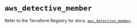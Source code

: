 # `aws_detective_member`

Refer to the Terraform Registry for docs: [`aws_detective_member`](https://registry.terraform.io/providers/hashicorp/aws/3.76.1/docs/resources/detective_member).
